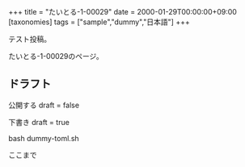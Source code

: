 +++
title = "たいとる-1-00029"
date = 2000-01-29T00:00:00+09:00
[taxonomies]
tags = ["sample","dummy","日本語"]
+++

テスト投稿。

たいとる-1-00029のページ。


## ドラフト

公開する
draft = false

下書き
draft = true

bash dummy-toml.sh

ここまで
